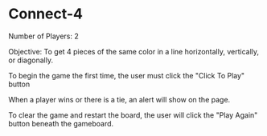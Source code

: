 # Connect-4

Number of Players: 2

Objective: To get 4 pieces of the same color in a line horizontally, vertically, or diagonally.

To begin the game the first time, the user must click the "Click To Play" button

When a player wins or there is a tie, an alert will show on the page. 

To clear the game and restart the board, the user will click the "Play Again" button beneath the gameboard.

